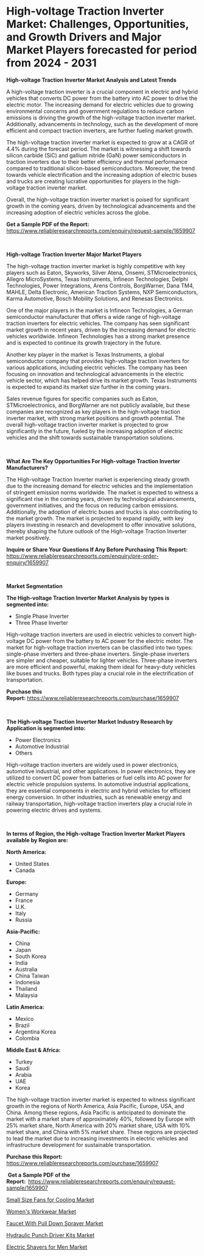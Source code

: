 <p><h1>High-voltage Traction Inverter Market: Challenges, Opportunities, and Growth Drivers and Major Market Players forecasted for period from 2024 - 2031</h1></p><p><strong>High-voltage Traction Inverter Market Analysis and Latest Trends</strong></p>
<p><p>A high-voltage traction inverter is a crucial component in electric and hybrid vehicles that converts DC power from the battery into AC power to drive the electric motor. The increasing demand for electric vehicles due to growing environmental concerns and government regulations to reduce carbon emissions is driving the growth of the high-voltage traction inverter market. Additionally, advancements in technology, such as the development of more efficient and compact traction inverters, are further fueling market growth.</p><p>The high-voltage traction inverter market is expected to grow at a CAGR of 4.4% during the forecast period. The market is witnessing a shift towards silicon carbide (SiC) and gallium nitride (GaN) power semiconductors in traction inverters due to their better efficiency and thermal performance compared to traditional silicon-based semiconductors. Moreover, the trend towards vehicle electrification and the increasing adoption of electric buses and trucks are creating lucrative opportunities for players in the high-voltage traction inverter market.</p><p>Overall, the high-voltage traction inverter market is poised for significant growth in the coming years, driven by technological advancements and the increasing adoption of electric vehicles across the globe.</p></p>
<p><strong>Get a Sample PDF of the Report:&nbsp;</strong> <a href="https://www.reliableresearchreports.com/enquiry/request-sample/1659907">https://www.reliableresearchreports.com/enquiry/request-sample/1659907</a></p>
<p>&nbsp;</p>
<p><strong>High-voltage Traction Inverter Major Market Players</strong></p>
<p><p>The high-voltage traction inverter market is highly competitive with key players such as Eaton, Skyworks, Silver Atena, Onsemi, STMicroelectronics, Allegro MicroSystems, Texas Instruments, Infineon Technologies, Delphi Technologies, Power Integrations, Arens Controls, BorgWarner, Dana TM4, MAHLE, Delta Electronic, American Traction Systems, NXP Semiconductors, Karma Automotive, Bosch Mobility Solutions, and Renesas Electronics.</p><p>One of the major players in the market is Infineon Technologies, a German semiconductor manufacturer that offers a wide range of high-voltage traction inverters for electric vehicles. The company has seen significant market growth in recent years, driven by the increasing demand for electric vehicles worldwide. Infineon Technologies has a strong market presence and is expected to continue its growth trajectory in the future.</p><p>Another key player in the market is Texas Instruments, a global semiconductor company that provides high-voltage traction inverters for various applications, including electric vehicles. The company has been focusing on innovation and technological advancements in the electric vehicle sector, which has helped drive its market growth. Texas Instruments is expected to expand its market size further in the coming years.</p><p>Sales revenue figures for specific companies such as Eaton, STMicroelectronics, and BorgWarner are not publicly available, but these companies are recognized as key players in the high-voltage traction inverter market, with strong market positions and growth potential. The overall high-voltage traction inverter market is projected to grow significantly in the future, fueled by the increasing adoption of electric vehicles and the shift towards sustainable transportation solutions.</p></p>
<p>&nbsp;</p>
<p><strong>What Are The Key Opportunities For High-voltage Traction Inverter Manufacturers?</strong></p>
<p><p>The High-voltage Traction Inverter market is experiencing steady growth due to the increasing demand for electric vehicles and the implementation of stringent emission norms worldwide. The market is expected to witness a significant rise in the coming years, driven by technological advancements, government initiatives, and the focus on reducing carbon emissions. Additionally, the adoption of electric buses and trucks is also contributing to the market growth. The market is projected to expand rapidly, with key players investing in research and development to offer innovative solutions, thereby shaping the future outlook of the High-voltage Traction Inverter market positively.</p></p>
<p><strong>Inquire or Share Your Questions If Any Before Purchasing This Report:</strong> <a href="https://www.reliableresearchreports.com/enquiry/pre-order-enquiry/1659907">https://www.reliableresearchreports.com/enquiry/pre-order-enquiry/1659907</a></p>
<p>&nbsp;</p>
<p><strong>Market Segmentation</strong></p>
<p><strong>The High-voltage Traction Inverter Market Analysis by types is segmented into:</strong></p>
<p><ul><li>Single Phase Inverter</li><li>Three Phase Inverter</li></ul></p>
<p><p>High-voltage traction inverters are used in electric vehicles to convert high-voltage DC power from the battery to AC power for the electric motor. The market for high-voltage traction inverters can be classified into two types: single-phase inverters and three-phase inverters. Single-phase inverters are simpler and cheaper, suitable for lighter vehicles. Three-phase inverters are more efficient and powerful, making them ideal for heavy-duty vehicles like buses and trucks. Both types play a crucial role in the electrification of transportation.</p></p>
<p><strong>Purchase this Report:&nbsp;</strong><a href="https://www.reliableresearchreports.com/purchase/1659907">https://www.reliableresearchreports.com/purchase/1659907</a></p>
<p>&nbsp;</p>
<p><strong>The High-voltage Traction Inverter Market Industry Research by Application is segmented into:</strong></p>
<p><ul><li>Power Electronics</li><li>Automotive Industrial</li><li>Others</li></ul></p>
<p><p>High-voltage traction inverters are widely used in power electronics, automotive industrial, and other applications. In power electronics, they are utilized to convert DC power from batteries or fuel cells into AC power for electric vehicle propulsion systems. In automotive industrial applications, they are essential components in electric and hybrid vehicles for efficient energy conversion. In other industries, such as renewable energy and railway transportation, high-voltage traction inverters play a crucial role in powering electric drives and systems.</p></p>
<p>&nbsp;</p>
<p><strong>In terms of Region, the High-voltage Traction Inverter Market Players available by Region are:</strong></p>
<p>
    <p> <strong> North America: </strong>
        <ul>
            <li>United States</li>
            <li>Canada</li>
        </ul>
        </p> 
    <p> <strong> Europe: </strong>
        <ul>
            <li>Germany</li>
            <li>France</li>
            <li>U.K.</li>
            <li>Italy</li>
            <li>Russia</li>
        </ul>
        </p> 
    <p> <strong> Asia-Pacific: </strong>
        <ul>
            <li>China</li>
            <li>Japan</li>
            <li>South Korea</li>
            <li>India</li>
            <li>Australia</li>
            <li>China Taiwan</li>
            <li>Indonesia</li>
            <li>Thailand</li>
            <li>Malaysia</li>
        </ul>
        </p> 
    <p> <strong> Latin America: </strong>
        <ul>
            <li>Mexico</li>
            <li>Brazil</li>
            <li>Argentina Korea</li>
            <li>Colombia</li>
        </ul>
        </p> 
    <p> <strong> Middle East & Africa: </strong>
        <ul>
            <li>Turkey</li>
            <li>Saudi</li>
            <li>Arabia</li>
            <li>UAE</li>
            <li>Korea</li>
        </ul>
    </p>
    </p>
<p><p>The high-voltage traction inverter market is expected to witness significant growth in the regions of North America, Asia Pacific, Europe, USA, and China. Among these regions, Asia Pacific is anticipated to dominate the market with a market share of approximately 40%, followed by Europe with 25% market share, North America with 20% market share, USA with 10% market share, and China with 5% market share. These regions are projected to lead the market due to increasing investments in electric vehicles and infrastructure development for sustainable transportation.</p></p>
<p><strong>Purchase this Report: </strong><a href="https://www.reliableresearchreports.com/purchase/1659907">https://www.reliableresearchreports.com/purchase/1659907</a></p>
<p>&nbsp;<strong>Get a Sample PDF of the Report:&nbsp;&nbsp;</strong><a href="https://www.reliableresearchreports.com/enquiry/request-sample/1659907">https://www.reliableresearchreports.com/enquiry/request-sample/1659907</a></p>
<p><strong></strong></p>
<p><p><a href="https://forested-sushi-9b0.notion.site/Small-Size-Fans-for-Cooling-Market-Growth-Market-Trends-COVID-19-Impact-and-Forecasts-for-period--2a64c5c736954785bd2e1351db80f3da">Small Size Fans for Cooling Market</a></p><p><a href="https://view.publitas.com/reportprime-1/womens-workwear-market-provides-detailed-segmentation-of-this-market-based-on-type-application-and-region-and-forecast-for-the-period-from-2024-2031/">Women's Workwear Market</a></p><p><a href="https://lydian-appliance-61d.notion.site/Faucet-With-Pull-Down-Sprayer-Market-Centers-on-Aspects-such-as-Market-Growth-Market-Share-Market--2e30d3182a724a87970cc323c658fd17">Faucet With Pull Down Sprayer Market</a></p><p><a href="https://github.com/wusalecollins540tpqoz/Market-Research-Report-List-1/blob/main/hydraulic-punch-driver-kits-market.md">Hydraulic Punch Driver Kits Market</a></p><p><a href="https://view.publitas.com/reportprime-1/electric-shavers-for-men-market-analysis-examines-its-scope-on-growth-opportunities-and-forecasted-trends-spanning-from-2024-to-2031/">Electric Shavers for Men Market</a></p></p>